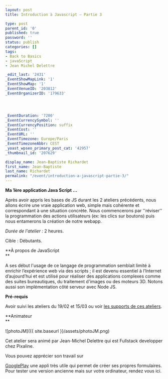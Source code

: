 ```yaml
---
layout: post
title: Introduction à Javascript – Partie 3

type: post
parent_id: '0'
published: true
password: ''
status: publish
categories: []
tags:
- Back to Basics
- javaScript
- Jean Michel Delettre

_edit_last: '2431'
_EventShowMapLink: '1'
_EventShowMap: '1'
_EventVenueID: '203812'
_EventOrganizerID: '179633'




_EventDuration: '7200'
_EventCurrencySymbol: ''
_EventCurrencyPosition: suffix
_EventCost: ''
_EventURL: ''
_EventTimezone: Europe/Paris
_EventTimezoneAbbr: CEST
_yoast_wpseo_primary_post_cat: '42957'
_thumbnail_id: '207629'

display_name: Jean-Baptiste Richardet
first_name: Jean-Baptiste
last_name: Richardet
permalink: "/event/introduction-a-javascript-partie-3/"
---
```


**Ma 1ère application Java Script ...**

Après avoir appris les bases de JS durant les 2 ateliers précédents, nous allons écrire une vraie application web, simple mais cohérente et correspondant à une situation concrète. Nous commencerons par ''réviser'' la programmation des actions utilisateurs
(ex: les clics sur boutons) puis nous entamerons la création de notre webapp.

_Durée de l'atelier :_ 2 heures.

Cible
: Débutants.

**À propos de JavaScript  
**

A ses début l'usage de ce langage de programmation semblait limité à enrichir l’expérience web via des scripts ; il est devenu essentiel à l’Internet d’aujourd’hui et est utilisé pour réaliser des applications complexes comme des suites bureautiques, du traitement d'images ou des moteurs 3D. Notons aussi son implémentation côté serveur avec Node JS.

**Pré-requis**

Avoir suivi les ateliers du 19/02 et 15/03 ou voir [les supports de ces ateliers](https://frama.link/axsu).





**Animateur  
**

![photoJM]({{ site.baseurl }}/assets/photoJM.png)

Cet atelier sera animé par Jean-Michel Delettre qui est Fullstack developper chez Pixaline.

Vous pouvez apprécier son travail sur

[GooglePlay](https://play.google.com/store/apps/details?id=org.apixline.mybox) une appli très utile qui permet de créer ses propres formulaires. Pour tester une version ancienne mais sur votre ordinateur, rendez vous ici.